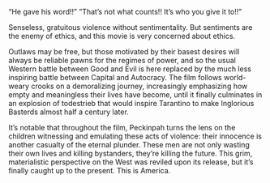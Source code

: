 “He gave his word!!”
”That’s not what counts!! It’s who you give it to!!”

Senseless, gratuitous violence without sentimentality. But sentiments are the enemy of ethics, and this movie is very concerned about ethics.

Outlaws may be free, but those motivated by their basest desires will always be reliable pawns for the regimes of power, and so the usual Western battle between Good and Evil is here replaced by the much less inspiring battle between Capital and Autocracy. The film follows world-weary crooks on a demoralizing journey, increasingly emphasizing how empty and meaningless their lives have become, until it finally culminates in an explosion of todestrieb that would inspire Tarantino to make Inglorious Basterds almost half a century later.

It’s notable that throughout the film, Peckinpah turns the lens on the children witnessing and emulating these acts of violence: their innocence is another casualty of the eternal plunder. These men are not only wasting their own lives and killing bystanders, they’re killing the future. This grim, materialistic perspective on the West was reviled upon its release, but it’s finally caught up to the present. This is America.

